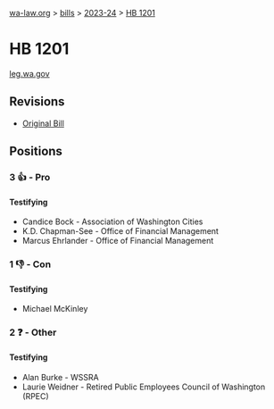 [wa-law.org](/) > [bills](/bills/) > [2023-24](/bills/2023-24) > [HB 1201](/bills/2023-24/hb/1201/)

# HB 1201
[leg.wa.gov](https://app.leg.wa.gov/billsummary?BillNumber=1201&Year=2023&Initiative=false)

## Revisions
* [Original Bill](1/)

## Positions
### 3 👍 - Pro
#### Testifying
* Candice Bock - Association of Washington Cities
* K.D.  Chapman-See - Office of Financial Management
* Marcus Ehrlander - Office of Financial Management

### 1 👎 - Con
#### Testifying
* Michael McKinley

### 2 ❓ - Other
#### Testifying
* Alan Burke - WSSRA
* Laurie Weidner - Retired Public Employees Council of Washington (RPEC)
